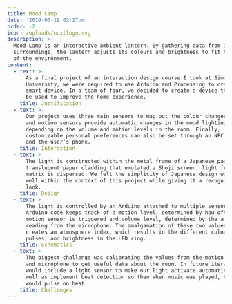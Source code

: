 ```yaml
---
title: Mood Lamp
date: '2019-03-19 02:27pm'
order: -2
icon: /uploads/nuxtlogo.svg
description: >-
  Mood Lamp is an interactive ambient lantern. By gathering data from its
  surroundings, the lantern adjusts its colours and brightness to fit the mood
  of the environment.
content:
  - text: >-
      As a final project of an interaction design course I took at Simon Fraser
      University, we were required to use Arduino and Processing to create a
      smart device. In a team of four, we decided to create a device that could
      be used to improve the home experience.
    title: Justification
  - text: >-
      Our project uses three main sensors to map out the colour changes. Sound
      and motion sensors provide automatic changes in the mood lighting
      depending on the volume and motion levels in the room. Finally,
      customizable personal preferences can also be set through an NFC sensor
      and the user’s phone.
    title: Interaction
  - text: >-
      The light is constructed within the metal frame of a Japanese pagoda. With
      translucent paper cladding that emulated a Shoji screen, light from LED
      matrix is dispersed. We felt the simplicity of Japanese design would work
      well within the context of this project while giving it a recognizable
      look.
    title: Design
  - text: >-
      The light is controlled by an Arduino attached to multiple sensors. Our
      Arduino code keeps track of a motion level, determined by how often the
      motion sensor is triggered and volume level, determined by the amplitude
      reading from the microphone. The amalgamation of these two values is what
      creates am atmosphere index, which results in the different colours,
      pulses, and brightness in the LED ring.
    title: Schematics
  - text: >-
      The biggest challenge was calibrating the values from the motion sensor
      and microphone to get useful data about the room. In future iterations, we
      would include a light sensor to make our light activate automatically as
      well as implement beat detection so then when music was played, the lamp
      would pulse on beat.
    title: Challenges
---
```


